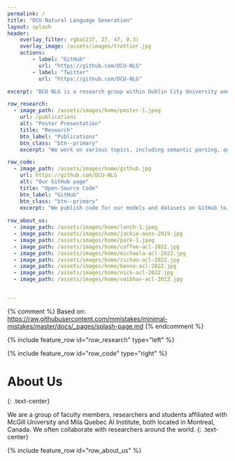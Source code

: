 ```yaml
---
permalink: /
title: "DCU Natural Language Generation"
layout: splash
header:
    overlay_filter: rgba(237, 27, 47, 0.3)
    overlay_image: /assets/images/trottier.jpg
    actions:
        - label: "GitHub"
          url: "https://github.com/DCU-NLG"
        - label: "Twitter"
          url: "https://github.com/DCU-NLG"

excerpt: "DCU NLG is a research group within Dublin City University and ADAPT Centre focusing on various topics in natural language Generation."

row_research:
  - image_path: /assets/images/home/poster-1.jpeg
    url: /publications
    alt: "Poster Presentation"
    title: "Research"
    btn_label: "Publications"
    btn_class: "btn--primary"
    excerpt: "We work on various topics, including semantic parsing, question answering, reading comprehension, and conversational systems. We present our works in Computational Linguistics, NLP and ML conferences and journals."

row_code:
  - image_path: /assets/images/home/github.jpg
    url: https://github.com/DCU-NLG
    alt: "Our GitHub page"
    title: "Open-Source Code"
    btn_label: "GitHub"
    btn_class: "btn--primary"
    excerpt: "We publish code for our models and datasets on GitHub to make it easier for researchers and developers to reproduce and build upon our work. We welcome pull requests and issues on active projects from the community."
  
row_about_us:
  - image_path: /assets/images/home/lunch-1.jpeg
  - image_path: /assets/images/home/jackie-axes-2019.jpg
  - image_path: /assets/images/home/park-1.jpeg
  - image_path: /assets/images/home/coffee-acl-2022.jpg
  - image_path: /assets/images/home/michaela-acl-2022.jpg
  - image_path: /assets/images/home/zichao-acl-2022.jpg
  - image_path: /assets/images/home/benno-acl-2022.jpg
  - image_path: /assets/images/home/nick-acl-2022.jpg
  - image_path: /assets/images/home/vaibhav-acl-2022.jpg


---
```

{% comment %}
Based on: https://raw.githubusercontent.com/mmistakes/minimal-mistakes/master/docs/_pages/splash-page.md
{% endcomment %}


{% include feature_row id="row_research" type="left" %}

{% include feature_row id="row_code" type="right" %}



# About Us
{: .text-center}

We are a group of faculty members, researchers and students affiliated with McGill University and Mila Quebec AI Institute, both located in Montreal, Canada. We often collaborate with researchers around the world.
{: .text-center}

{% include feature_row id="row_about_us" %}


